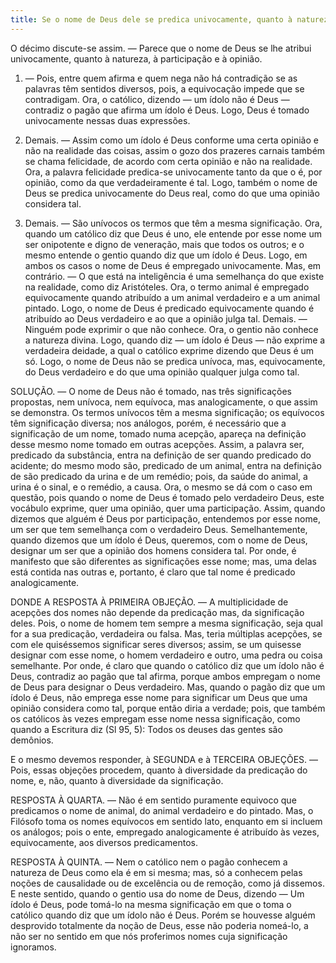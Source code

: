 ```yaml
---
title: Se o nome de Deus dele se predica univocamente, quanto à natureza, à participação e à opinião
---
```


O décimo discute-se assim. — Parece que o nome de Deus se lhe atribui univocamente, quanto à natureza, à participação e à opinião.  

1. — Pois, entre quem afirma e quem nega não há contradição se as palavras têm sentidos diversos, pois, a equivocação impede que se contradigam. Ora, o católico, dizendo — um ídolo não é Deus — contradiz o pagão que afirma um ídolo é Deus. Logo, Deus é tomado univocamente nessas duas expressões.  

2. Demais. — Assim como um ídolo é Deus conforme uma certa opinião e não na realidade das coisas, assim o gozo dos prazeres carnais também se chama felicidade, de acordo com certa opinião e não na realidade. Ora, a palavra felicidade predica-se univocamente tanto da que o é, por opinião, como da que verdadeiramente é tal. Logo, também o nome de Deus se predica univocamente do Deus real, como do que uma opinião considera tal.  

3. Demais. — São unívocos os termos que têm a mesma significação. Ora, quando um católico diz que Deus é uno, ele entende por esse nome um ser onipotente e digno de veneração, mais que todos os outros; e o mesmo entende o gentio quando diz que um ídolo é Deus. Logo, em ambos os casos o nome de Deus é empregado univocamente.  Mas, em contrário. — O que está na inteligência é uma semelhança do que existe na realidade, como diz Aristóteles. Ora, o termo animal é empregado equivocamente quando atribuído a um animal verdadeiro e a um animal pintado. Logo, o nome de Deus é predicado equivocamente quando é atribuído ao Deus verdadeiro e ao que a opinião julga tal.  Demais. — Ninguém pode exprimir o que não conhece. Ora, o gentio não conhece a natureza divina. Logo, quando diz — um ídolo é Deus — não exprime a verdadeira deidade, a qual o católico exprime dizendo que Deus é um só. Logo, o nome de Deus não se predica unívoca, mas, equivocamente, do Deus verdadeiro e do que uma opinião qualquer julga como tal.  

SOLUÇÃO. — O nome de Deus não é tomado, nas três significações propostas, nem unívoca, nem equívoca, mas analogicamente, o que assim se demonstra. Os termos unívocos têm a mesma significação; os equívocos têm significação diversa; nos análogos, porém, é necessário que a significação de um nome, tomado numa acepção, apareça na definição desse mesmo nome tomado em outras acepções. Assim, a palavra ser, predicado da substância, entra na definição de ser quando predicado do acidente; do mesmo modo são, predicado de um animal, entra na definição de são predicado da urina e de um remédio; pois, da saúde do animal, a urina é o sinal, e o remédio, a causa.  Ora, o mesmo se dá com o caso em questão, pois quando o nome de Deus é tomado pelo verdadeiro Deus, este vocábulo exprime, quer uma opinião, quer uma participação. Assim, quando dizemos que alguém é Deus por participação, entendemos por esse nome, um ser que tem semelhança com o verdadeiro Deus. Semelhantemente, quando dizemos que um ídolo é Deus, queremos, com o nome de Deus, designar um ser que a opinião dos homens considera tal. Por onde, é manifesto que são diferentes as significações esse nome; mas, uma delas está contida nas outras e, portanto, é claro que tal nome é predicado analogicamente.  

DONDE A RESPOSTA À PRIMEIRA OBJEÇÃO. — A multiplicidade de acepções dos nomes não depende da predicação mas, da significação deles. Pois, o nome de homem tem sempre a mesma significação, seja qual for a sua predicação, verdadeira ou falsa. Mas, teria múltiplas acepções, se com ele quiséssemos significar seres diversos; assim, se um quisesse designar com esse nome, o homem verdadeiro e outro, uma pedra ou coisa semelhante. Por onde, é claro que quando o católico diz que um ídolo não é Deus, contradiz ao pagão que tal afirma, porque ambos empregam o nome de Deus para designar o Deus verdadeiro. Mas, quando o pagão diz que um ídolo é Deus, não emprega esse nome para significar um Deus que uma opinião considera como tal, porque então diria a verdade; pois, que também os católicos às vezes empregam esse nome nessa significação, como quando a Escritura diz (Sl 95, 5): Todos os deuses das gentes são demônios.  

E o mesmo devemos responder, à SEGUNDA e à TERCEIRA OBJEÇÕES. — Pois, essas objeções procedem, quanto à diversidade da predicação do nome, e, não, quanto à diversidade da significação.  

RESPOSTA À QUARTA. — Não é em sentido puramente equivoco que predicamos o nome de animal, do animal verdadeiro e do pintado. Mas, o Filósofo toma os nomes equívocos em sentido lato, enquanto em si incluem os análogos; pois o ente, empregado analogicamente é atribuído às vezes, equivocamente, aos diversos predicamentos.  

RESPOSTA À QUINTA. — Nem o católico nem o pagão conhecem a natureza de Deus como ela é em si mesma; mas, só a conhecem pelas noções de causalidade ou de excelência ou de remoção, como já dissemos. E neste sentido, quando o gentio usa do nome de Deus, dizendo — Um ídolo é Deus, pode tomá-lo na mesma significação em que o toma o católico quando diz que um ídolo não é Deus. Porém se houvesse alguém desprovido totalmente da noção de Deus, esse não poderia nomeá-lo, a não ser no sentido em que nós proferimos nomes cuja significação ignoramos.